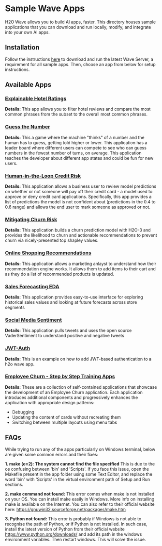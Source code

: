 # Sample Wave Apps

H2O Wave allows you to build AI apps, faster. This directory houses sample applications that you can download and run locally, modify, and integrate into your own AI apps. 

## Installation 

Follow the instructions [here](https://wave.h2o.ai/docs/installation) to download and run the latest Wave Server, a requirement for all sample apps. Then, choose an app from below for setup instructions.



## Available Apps 

### [Explainable Hotel Ratings](explaining-ratings/README.md)

**Details:** This app allows you to filter hotel reviews and compare the most common phrases from the subset to the overall most common phrases.



### [Guess the Number](guess-the-number/README.md)

**Details:** This a game where the machine "thinks" of a number and the human has to guess, getting told higher or lower. This application has a leader board where different users can compete to see who can guess numbers in the fewest number of turns, on average. This application teaches the developer about different app states and could be fun for new users.



### [Human-in-the-Loop Credit Risk](credit-risk/README.md)

**Details:** This application allows a business user to review model predictions on whether or not someone will pay off their credit card - a model used to approve or deny credit card applications. Specifically, this app provides a list of predictions the model is not confident about (predictions in the 0.4 to 0.6 range) and allows the end user to mark someone as approved or not.



### [Mitigating Churn Risk](churn-risk/README.md)

**Details:** This application builds a churn prediction model with H2O-3 and provides the likelihood to churn and actionable recommendations to prevent churn via nicely-presented top shapley values.



### [Online Shopping Recommendations](shopping-cart-recommendations/README.md)

**Details:** This application allows a marketing anlayst to understand how their recommendation engine works. It allows them to add items to their cart and as they do a list of recommended products is updated.



### [Sales Forecasting EDA](sales-forecasting/README.md)

**Details:** This application provides easy-to-use interface for exploring historical sales values and looking at future forecasts across store segments



 ### [Social Media Sentiment](twitter-sentiment/README.md)

**Details:** This application pulls tweets and uses the open source VaderSentiment to understand positive and negative tweets

### [JWT-Auth](jwt-auth/README.md)

**Details:** This is an example on how to add JWT-based authentication to a h2o wave app.


### [Employee Churn - Step by Step Training Apps](emp-churn-step-by-step/README.md)

**Details:** These are a collection of self-contained applications that showcase the development of an Employee Churn application. Each application introduces additional components and progressively enhances the application with appropriate design patterns:

- Debugging
- Updating the content of cards without recreating them
- Switching between multiple layouts using menu tabs






## FAQs
While trying to run any of the apps particularly on Windows terminal, below are given some common errors and their fixes:

**1. make (e=2): The system cannot find the file specified** This is due to the os confusing between 'bin' and 'Scripts'. If you face this issue, open the Makefile present in the app folder using some Text Editor, and replace the word 'bin' with 'Scripts' in the virtual environment path of Setup and Run sections.

**2. make command not found:** This error comes when make is not installed on your OS. You can install make easily in Windows. More info on installing make is available on the Internet. You can also refer to their official website here: https://gnuwin32.sourceforge.net/packages/make.htm

**3. Python not found:** This error is probably if Windows is not able to recognise the path of Python, or if Python is not installed. In such case, install the latest version of Python from their official website https://www.python.org/downloads/ and add its path in the windows environment variables. Then restart windows. This will solve the issue.
